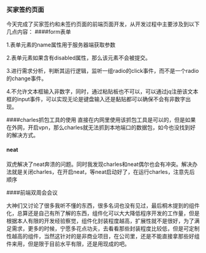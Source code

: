 ### 买家签约页面

今天完成了买家签约和未签约页面的前端页面开发，从开发过程中主要涉及到以下几点内容：
####form表单

1.表单元素的name属性用于服务器端获取参数

2.表单元素如果含有disabled属性，那么该元素不会被提交。

3.进行需求分析，判断其运行逻辑，监听一组radio的click事件，而不是一个radio的change事件。

4.不允许文本框输入非数字，同时，通过粘贴板也不可以，可以通过jq注册该文本框的input事件，可以实现无论是键盘输入还是黏贴都可以确保不会有非数字出现。

####charles抓包工具的使用
 直接在内网里使用该抓包工具是可以的，但是如果在外网，开启vpn，那么charles就无法抓到本地端口的数据包，如今也没找到好的解决方式。

#### neat 

 双虎解决了neat奔溃的问题。同时我发现charles和neat偶尔也会有冲突。解决办法就是关闭charles，在开启neat，等neat启动好了，在运行charles，注意先后顺序
 
####前端双周会会议

大神们又讨论了很多我听不懂的东西，很多名词也没有见过，最后桐木提到的组件化，总算还是自己有所了解的东西，组件化可以大大降低程序开发的工作量，但是根据本人有限的开发经验察觉，组件化封装程度越高，扩展性就不是很好，为了满足需求，更多的时候，宁愿多花点功夫，去看看那些封装程度比较低，但是可定制性越高的组件，当然这针对的是非商业项目，在公司里，还是不能直接拿那些好组件来用，但是限于目前水平有限，还是用现成的吧。

 